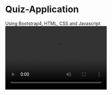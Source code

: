 # Quiz-Application
Using Bootstrap4, HTML, CSS and Javascript
<video src="js quiz.mp4" width="320" height="200" controls preload></video>
